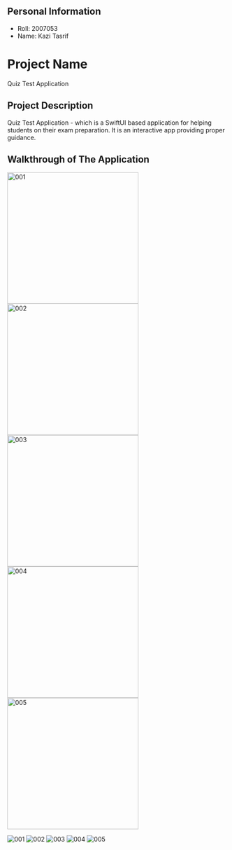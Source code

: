 ## Personal Information
+ Roll: 2007053
+ Name: Kazi Tasrif


# Project Name 
Quiz Test Application

## Project Description
Quiz Test Application - which is a SwiftUI based application for helping students on their exam preparation. It is an interactive app providing proper guidance.

## Walkthrough of The Application

<img src="https://github.com/user-attachments/assets/6690def7-ddfa-45ba-b656-6614f6a788a6" alt="001" width="300"/>
<img src="https://github.com/user-attachments/assets/1432f012-83b6-41cc-a0e7-6e5b3a6416cf" alt="002" width="300"/>
<img src="https://github.com/user-attachments/assets/94336e38-c781-4533-897b-2bfd6fb6c24c" alt="003" width="300"/>
<img src="https://github.com/user-attachments/assets/6eccf906-1b8e-4af7-8c6e-4fe524b3ab62" alt="004" width="300"/>
<img src="https://github.com/user-attachments/assets/91ffbbd2-b735-4994-bdfb-9751dd8df979" alt="005" width="300"/>



![001](https://github.com/user-attachments/assets/6690def7-ddfa-45ba-b656-6614f6a788a6)
![002](https://github.com/user-attachments/assets/1432f012-83b6-41cc-a0e7-6e5b3a6416cf)
![003](https://github.com/user-attachments/assets/94336e38-c781-4533-897b-2bfd6fb6c24c)
![004](https://github.com/user-attachments/assets/6eccf906-1b8e-4af7-8c6e-4fe524b3ab62)
![005](https://github.com/user-attachments/assets/91ffbbd2-b735-4994-bdfb-9751dd8df979)



